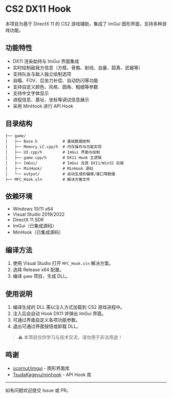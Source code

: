 # CS2 DX11 Hook

本项目为基于 DirectX 11 的 CS2 游戏辅助，集成了 ImGui 图形界面，支持多种游戏功能。

## 功能特性
- DX11 渲染劫持与 ImGui 界面集成
- 实时绘制敌我方信息（方框、骨骼、射线、血量、距离、武器等）
- 支持队友与敌人独立绘制选项
- 自瞄、FOV、后坐力补偿、自动防闪等功能
- 支持自定义颜色、风格、圆角、粗细等参数
- 支持中文字体显示
- 进程信息、基址、坐标等调试信息展示
- 采用 MinHook 进行 API Hook

## 目录结构
```
├── game/
│   ├── Base.h           # 基础数据结构
│   ├── Memory_LC.cpp/h  # 内存操作与功能实现
│   ├── UI.cpp/h         # ImGui 界面与绘制
│   ├── game.cpp/h       # DX11 Hook 主逻辑
│   ├── ImGui/           # ImGui 及其 DX11/Win32 后端
│   ├── MinHook/         # MinHook 源码
│   └── output/          # 自动生成的偏移/接口等数据
├── MFC_Hook.sln         # 解决方案文件
```

## 依赖环境
- Windows 10/11 x64
- Visual Studio 2019/2022
- DirectX 11 SDK
- ImGui（已集成源码）
- MinHook（已集成源码）

## 编译方法
1. 使用 Visual Studio 打开 `MFC_Hook.sln` 解决方案。
2. 选择 Release x64 配置。
3. 编译 `game` 项目，生成 DLL。

## 使用说明
1. 编译生成的 DLL 需以注入方式加载到 CS2 游戏进程中。
2. 注入后会自动 Hook DX11 并弹出 ImGui 界面。
3. 可通过界面自定义各项功能参数。
4. 退出可通过界面按钮或卸载 DLL。

> ⚠️ 本项目仅供学习与技术交流，请勿用于非法用途！

## 鸣谢
- [ocornut/imgui](https://github.com/ocornut/imgui) - 图形界面库
- [TsudaKageyu/minhook](https://github.com/TsudaKageyu/minhook) - API Hook 库

---

如有问题欢迎提交 Issue 或 PR。
